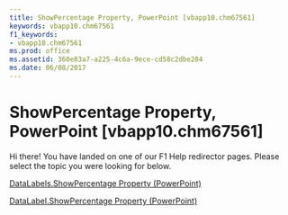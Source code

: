 ```yaml
---
title: ShowPercentage Property, PowerPoint [vbapp10.chm67561]
keywords: vbapp10.chm67561
f1_keywords:
- vbapp10.chm67561
ms.prod: office
ms.assetid: 360e83a7-a225-4c6a-9ece-cd58c2dbe284
ms.date: 06/08/2017
---
```



# ShowPercentage Property, PowerPoint [vbapp10.chm67561]

Hi there! You have landed on one of our F1 Help redirector pages. Please select the topic you were looking for below.

[DataLabels.ShowPercentage Property (PowerPoint)](http://msdn.microsoft.com/library/c125433f-7166-871e-f433-9320b1613a70%28Office.15%29.aspx)

[DataLabel.ShowPercentage Property (PowerPoint)](http://msdn.microsoft.com/library/00b28ebe-a674-93a1-2c6d-f8fb7d0539cf%28Office.15%29.aspx)


